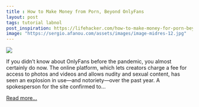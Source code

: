 ```yaml
---
title : How to Make Money from Porn, Beyond OnlyFans
layout: post
tags: tutorial labnol
post_inspiration: https://lifehacker.com/how-to-make-money-for-porn-beyond-onlyfans-1846605493
image: "https://sergio.afanou.com/assets/images/image-midres-12.jpg"
---
```


<img src="https://i.kinja-img.com/gawker-media/image/upload/s--6-o3Ye7_--/c_fit,fl_progressive,q_80,w_636/wosx7ne7t4eqmog413ig.png" /><p>If you didn’t know about OnlyFans before the pandemic, you almost certainly do now. The online platform, which lets creators charge a fee for access to photos and videos and allows nudity and sexual content, has seen an explosion in use—and notoriety—over the past year. A spokesperson for the site confirmed to…</p><p><a href="https://lifehacker.com/how-to-make-money-for-porn-beyond-onlyfans-1846605493">Read more...</a></p>